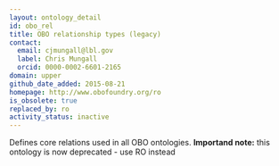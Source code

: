 ```yaml
---
layout: ontology_detail
id: obo_rel
title: OBO relationship types (legacy)
contact:
  email: cjmungall@lbl.gov
  label: Chris Mungall
  orcid: 0000-0002-6601-2165
domain: upper
github_date_added: 2015-08-21
homepage: http://www.obofoundry.org/ro
is_obsolete: true
replaced_by: ro
activity_status: inactive
---
```


Defines core relations used in all OBO ontologies. <b>Importand note:</b> this ontology is now deprecated - use RO instead
